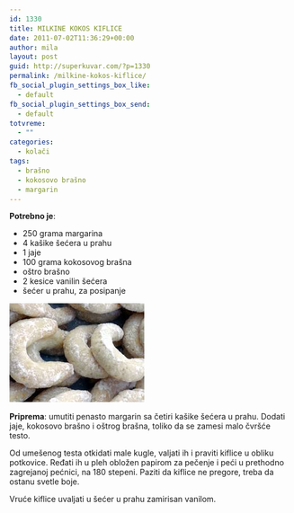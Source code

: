 ```yaml
---
id: 1330
title: MILKINE KOKOS KIFLICE
date: 2011-07-02T11:36:29+00:00
author: mila
layout: post
guid: http://superkuvar.com/?p=1330
permalink: /milkine-kokos-kiflice/
fb_social_plugin_settings_box_like:
  - default
fb_social_plugin_settings_box_send:
  - default
totvreme:
  - ""
categories:
  - kolači
tags:
  - brašno
  - kokosovo brašno
  - margarin
---
```

**Potrebno je**:

  * 250 grama margarina
  * 4 kašike šećera u prahu
  * 1 jaje
  * 100 grama kokosovog brašna
  * oštro brašno
  * 2 kesice vanilin šećera
  * šećer u prahu, za posipanje

<img class="alignnone size-full wp-image-1331" title="kokoskiflice" src="/wp-content/uploads/2011/07/kokoskiflice.jpg" alt="" width="240" height="176" /> 

**Priprema**: umutiti penasto margarin sa četiri kašike šećera u prahu. Dodati jaje, kokosovo brašno i oštrog brašna, toliko da se zamesi malo čvršće testo.

Od umešenog testa otkidati male kugle, valjati ih i praviti kiflice u obliku potkovice. Ređati ih u pleh obložen papirom za pečenje i peći u prethodno zagrejanoj pećnici, na 180 stepeni. Paziti da kiflice ne pregore, treba da ostanu svetle boje.

Vruće kiflice uvaljati u šećer u prahu zamirisan vanilom.